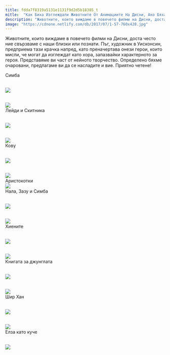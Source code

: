 ```yaml
---
title: fdda7f8319a5131e1131f9d2d5b18385_t
mitle:  "Как Биха Изглеждали Животните От Анимациите На Дисни, Ако Бяха Хора"
description: "Животните, които виждаме в повечето филми на Дисни, доста често ние свързваме с наши близки или познати. Пъг, художник в Уисконсин, предприема тази крачка напред, ка�"
image: "https://cdnone.netlify.com/db/2017/07/1-57-760x428.jpg"
---
```


 <p>Животните, които виждаме в повечето филми на Дисни, доста често ние свързваме с наши близки или познати. Пъг, художник в Уисконсин, предприема тази крачка напред, като преначертава онези герои, които мисли, че могат да изглеждат като хора, запазвайки характерното за героя. Представяме ви част от нейното творчество. Определено бяхме очаровани, предлагаме ви да се насладите и вие. Приятно четене!</p>      <p>Симба</p> <p> <br/><img src="https://cdnone.netlify.com/db/2017/07/1-57-760x428.jpg"/><br/></p> <p> <br/><img src="https://cdnone.netlify.com/db/2017/07/2-54-760x428.jpg"/><br/> Лейди и Скитника</p>      <p> <br/><img src="https://cdnone.netlify.com/db/2017/07/3-55-760x398.jpg"/><br/></p> <p> <br/><img src="https://cdnone.netlify.com/db/2017/07/4-57-760x434.jpg"/><br/> Кову</p> <p> <br/><img src="https://cdnone.netlify.com/db/2017/07/5-57-760x451.jpg"/><br/></p> <p> <br/><img src="https://cdnone.netlify.com/db/2017/07/6-58-760x439.jpg"/><br/> Аристокотки  <br/><img src="https://cdnone.netlify.com/db/2017/07/7-54-760x349.jpg"/><br/> Нала, Зазу и Симба</p>      <p> <br/><img src="https://cdnone.netlify.com/db/2017/07/8-55-760x428.jpg"/><br/></p> <p> <br/><img src="https://cdnone.netlify.com/db/2017/07/9-50-760x390.jpg"/><br/> Хиените</p> <p> <br/><img src="https://cdnone.netlify.com/db/2017/07/10-54-760x442.jpg"/><br/></p> <p> <br/><img src="https://cdnone.netlify.com/db/2017/07/11-47-760x560.jpg"/><br/> Книгата за джунглата</p> <p> <br/><img src="https://cdnone.netlify.com/db/2017/07/12-45-760x494.jpg"/><br/></p> <p> <br/><img src="https://cdnone.netlify.com/db/2017/07/13-42-760x494.jpg"/><br/> Шир Хан</p>      <p> <br/><img src="https://cdnone.netlify.com/db/2017/07/14-39-760x483.jpg"/><br/></p> <p> <br/><img src="https://cdnone.netlify.com/db/2017/07/155-760x448.jpg"/><br/> Елза като куче</p> <p> <br/><img src="https://cdnone.netlify.com/db/2017/07/16-27-760x252.jpg"/><br/></p>       
